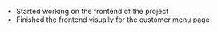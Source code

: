 - Started working on the frontend of the project
- Finished the frontend visually for the customer menu page
